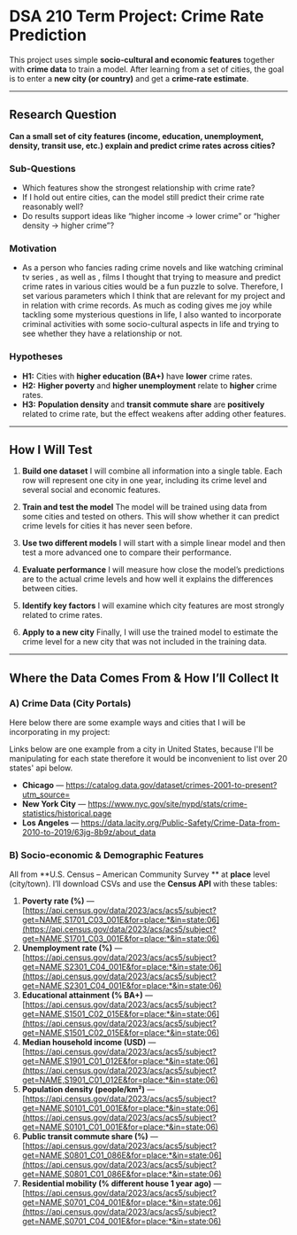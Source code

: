 # DSA 210 Term Project: Crime Rate Prediction

This project uses simple **socio‑cultural and economic features** together with **crime data** to train a model. After learning from a set of cities, the goal is to enter a **new city (or country)** and get a **crime‑rate estimate**.

---

## Research Question

**Can a small set of city features (income, education, unemployment, density, transit use, etc.) explain and predict crime rates across cities?**

### Sub‑Questions

* Which features show the strongest relationship with crime rate?
* If I hold out entire cities, can the model still predict their crime rate reasonably well?
* Do results support ideas like “higher income → lower crime” or “higher density → higher crime”?

### Motivation
* As a person who fancies rading crime novels and like watching criminal tv series , as well as , films  I thought that trying to measure and predict crime rates in various cities would be a fun puzzle to solve. Therefore, I set various parameters which I think that are relevant for my project and in relation with crime records. As much as coding gives me joy while tackling some mysterious questions in life, I also wanted to incorporate criminal activities with some socio-cultural aspects in life and trying to see whether they have a relationship or not.

### Hypotheses

* **H1:** Cities with **higher education (BA+)** have **lower** crime rates.
* **H2:** **Higher poverty** and **higher unemployment** relate to **higher** crime rates.
* **H3:** **Population density** and **transit commute share** are **positively** related to crime rate, but the effect weakens after adding other features.

---

## How I Will Test

1. **Build one dataset**
   I will combine all information into a single table.
   Each row will represent one city in one year, including its crime level and several social and economic features.

2. **Train and test the model**
   The model will be trained using data from some cities and tested on others.
   This will show whether it can predict crime levels for cities it has never seen before.

3. **Use two different models**
   I will start with a simple linear model and then test a more advanced one to compare their performance.

4. **Evaluate performance**
   I will measure how close the model’s predictions are to the actual crime levels and how well it explains the differences between cities.

5. **Identify key factors**
   I will examine which city features are most strongly related to crime rates.

6. **Apply to a new city**
   Finally, I will use the trained model to estimate the crime level for a new city that was not included in the training data.
   
---

## Where the Data Comes From & How I’ll Collect It


### A) Crime Data (City Portals)

Here below there are some example ways and cities that I will be incorporating in my project:

Links below are one example from a city in United States, because I'll be manipulating for each state therefore it would be inconvenient to list over 20 states' api below.

* **Chicago** — https://catalog.data.gov/dataset/crimes-2001-to-present?utm_source=
* **New York City** — https://www.nyc.gov/site/nypd/stats/crime-statistics/historical.page
* **Los Angeles** — https://data.lacity.org/Public-Safety/Crime-Data-from-2010-to-2019/63jg-8b9z/about_data


### B) Socio‑economic & Demographic Features 

All from **U.S. Census – American Community Survey ** at **place** level (city/town). I’ll download CSVs and use the **Census API** with these tables:


1. **Poverty rate (%)** — [https://api.census.gov/data/2023/acs/acs5/subject?get=NAME,S1701_C03_001E&for=place:*&in=state:06](https://api.census.gov/data/2023/acs/acs5/subject?get=NAME,S1701_C03_001E&for=place:*&in=state:06)
2. **Unemployment rate (%)** — [https://api.census.gov/data/2023/acs/acs5/subject?get=NAME,S2301_C04_001E&for=place:*&in=state:06](https://api.census.gov/data/2023/acs/acs5/subject?get=NAME,S2301_C04_001E&for=place:*&in=state:06)
3. **Educational attainment (% BA+)** — [https://api.census.gov/data/2023/acs/acs5/subject?get=NAME,S1501_C02_015E&for=place:*&in=state:06](https://api.census.gov/data/2023/acs/acs5/subject?get=NAME,S1501_C02_015E&for=place:*&in=state:06)
4. **Median household income (USD)** — [https://api.census.gov/data/2023/acs/acs5/subject?get=NAME,S1901_C01_012E&for=place:*&in=state:06](https://api.census.gov/data/2023/acs/acs5/subject?get=NAME,S1901_C01_012E&for=place:*&in=state:06)
5. **Population density (people/km²)** — [https://api.census.gov/data/2023/acs/acs5/subject?get=NAME,S0101_C01_001E&for=place:*&in=state:06](https://api.census.gov/data/2023/acs/acs5/subject?get=NAME,S0101_C01_001E&for=place:*&in=state:06)
6. **Public transit commute share (%)** — [https://api.census.gov/data/2023/acs/acs5/subject?get=NAME,S0801_C01_086E&for=place:*&in=state:06](https://api.census.gov/data/2023/acs/acs5/subject?get=NAME,S0801_C01_086E&for=place:*&in=state:06)
7. **Residential mobility (% different house 1 year ago)** — [https://api.census.gov/data/2023/acs/acs5/subject?get=NAME,S0701_C04_001E&for=place:*&in=state:06](https://api.census.gov/data/2023/acs/acs5/subject?get=NAME,S0701_C04_001E&for=place:*&in=state:06)
